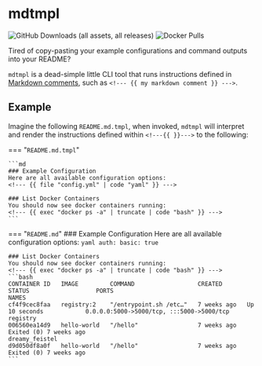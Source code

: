 # mdtmpl
<img alt="GitHub Downloads (all assets, all releases)" src="https://img.shields.io/github/downloads/falcosuessgott/mdtmpl/total">
<img alt="Docker Pulls" src="https://img.shields.io/docker/pulls/falcosuessgott/mdtmpl">


Tired of copy-pasting your example configurations and command outputs into your README?

`mdtmpl` is a dead-simple little CLI tool that runs instructions defined in [Markdown comments](https://docs.github.com/en/get-started/writing-on-github/getting-started-with-writing-and-formatting-on-github/basic-writing-and-formatting-syntax#hiding-content-with-comments), such as `<!--- {{ my markdown comment }} --->`.

## Example
Imagine the following `README.md.tmpl`, when invoked, `mdtmpl` will interpret and render the instructions defined within `<!---{{ }}--->` to the following:

=== "`README.md.tmpl`"

    ```md
    ### Example Configuration
    Here are all available configuration options:
    <!--- {{ file "config.yml" | code "yaml" }} --->

    ### List Docker Containers
    You should now see docker containers running:
    <!--- {{ exec "docker ps -a" | truncate | code "bash" }} --->
    ```

=== "`README.md`"
    ### Example Configuration
    Here are all available configuration options:
    <!--- {{ file "config.yml" | code "yaml" }} --->
    ```yaml
    auth:
        basic: true
    ```

    ### List Docker Containers
    You should now see docker containers running:
    <!--- {{ exec "docker ps -a" | truncate | code "bash" }} --->
    ```bash
    CONTAINER ID   IMAGE         COMMAND                  CREATED       STATUS                   PORTS                                       NAMES
    cf4f9cec8faa   registry:2    "/entrypoint.sh /etc…"   7 weeks ago   Up 10 seconds            0.0.0.0:5000->5000/tcp, :::5000->5000/tcp   registry
    006560ea14d9   hello-world   "/hello"                 7 weeks ago   Exited (0) 7 weeks ago                                               dreamy_feistel
    d9d050df8a0f   hello-world   "/hello"                 7 weeks ago   Exited (0) 7 weeks ago
    ```
